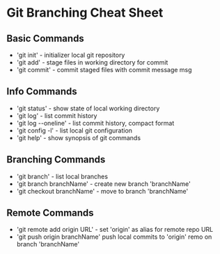 # Git Branching Cheat Sheet

## Basic Commands
* 'git init' - initializer local git repository
* 'git add' - stage files in working directory for commit
* 'git commit' - commit staged files with commit message msg


## Info Commands
* 'git status' - show state of local working directory
* 'git log' - list commit history
* 'git log --oneline' - list commit history, compact format
* 'git config -l' - list local git configuration
* 'git help' - show synopsis of git commands


## Branching Commands
* 'git branch' - list local branches
* 'git branch branchName' - create new branch 'branchName'
* 'git checkout branchName' - move to branch 'branchName'

## Remote Commands 

* 'git remote add origin URL' - set 'origin' as alias for remote repo URL
* 'git push origin branchName' push local commits to 'origin' remo on branch 'branchName'

